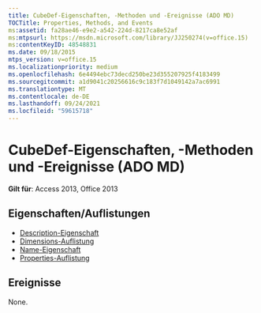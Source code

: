 ```yaml
---
title: CubeDef-Eigenschaften, -Methoden und -Ereignisse (ADO MD)
TOCTitle: Properties, Methods, and Events
ms:assetid: fa28ae46-e9e2-a542-224d-8217ca8e52af
ms:mtpsurl: https://msdn.microsoft.com/library/JJ250274(v=office.15)
ms:contentKeyID: 48548831
ms.date: 09/18/2015
mtps_version: v=office.15
ms.localizationpriority: medium
ms.openlocfilehash: 6e4494ebc73decd250be23d355207925f4183499
ms.sourcegitcommit: a1d9041c20256616c9c183f7d1049142a7ac6991
ms.translationtype: MT
ms.contentlocale: de-DE
ms.lasthandoff: 09/24/2021
ms.locfileid: "59615718"
---
```

# <a name="cubedef-properties-methods-and-events-ado-md"></a>CubeDef-Eigenschaften, -Methoden und -Ereignisse (ADO MD)

**Gilt für**: Access 2013, Office 2013

## <a name="propertiescollections"></a>Eigenschaften/Auflistungen

- [Description-Eigenschaft](description-property-ado-md.md)
- [Dimensions-Auflistung](dimensions-collection-ado-md.md)
- [Name-Eigenschaft](name-property-ado-md.md)
- [Properties-Auflistung](properties-collection-ado.md)

## <a name="events"></a>Ereignisse

None.

